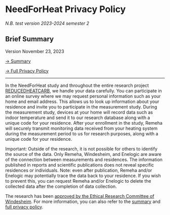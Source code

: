 # NeedForHeat Privacy Policy

*N.B. test version 2023-2024 semester 2*

## Brief Summary

Version November 23, 2023

[→ Summary](../../privacy-summary/)

[→ Full Privacy Policy](../../privacy-full/)

---

In the NeedForHeat study and throughout the entire research project [REDUCEDHEATCARB](https://edu.nl/gutuc), we handle your data carefully. You can participate in an online survey where we may request personal information such as your home and email address. This allows us to look up information about your residence and invite you to participate in the measurement study. During the measurement study, devices at your home will record data such as indoor temperature and send it to our research database along with a unique code for your residence. After your enrollment in the study, Remeha will securely transmit monitoring data received from your heating system during the measurement period to us for research purposes, along with a unique code for your residence.

Important: Outside of the research, it is not possible for others to identify the source of the data. Only Remeha, Windesheim, and Enelogic are aware of the connection between measurements and residences. The information published in reports and scientific publications does not reveal specific residences or individuals. Note: even after publication, Remeha and/or Enelogic may potentially trace the data back to your residence. If you wish to prevent this, you can request Remeha and/or Enelogic to delete the collected data after the completion of data collection.

The research has been [approved by the Ethical Research Committee of Windesheim](../assets/231121-goedkeurende-verklaring-ECO-Windesheim-REDUCEDHEATCARB.pdf). For more information, you can also refer to the [summary](../../privacy-summary/) and [full privacy policy](../../privacy-full/).
